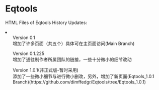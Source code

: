 # Eqtools
HTML Files of Eqtools
History Updates:
<li>
  <ul>Version 0.1<br>
    增加了许多页面（共五个）具体可在主页面访问(Main Branch)</ul>
  <ul>Version 0.1.225<br>
    增加了通往制作者所属团队的链接，一些十分微小的细节改动</ul>
  <ul>Version 1.0.1(非正式版-暂时采用)<br>
    添加了一些微小细节与进行微小删改，另外，增加了新页面(Eqtools_1.0.1 Branch)(https://github.com/dimffedgr/Eqtools/tree/Eqtools_1.0.1)</ul>
</li>    

